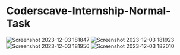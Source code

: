 # Coderscave-Internship-Normal-Task
![Screenshot 2023-12-03 181847](https://github.com/Venkatasai25/Coderscave-Internship-Normal-Task/assets/136894203/754b4b3e-fc17-4c73-962a-2a09bac44c09)
![Screenshot 2023-12-03 181923](https://github.com/Venkatasai25/Coderscave-Internship-Normal-Task/assets/136894203/480c1d80-adee-4bda-948f-f57122b1f8da)
![Screenshot 2023-12-03 181956](https://github.com/Venkatasai25/Coderscave-Internship-Normal-Task/assets/136894203/1b856b19-e7e2-4b73-ac8a-97f94a61e4f6)
![Screenshot 2023-12-03 182010](https://github.com/Venkatasai25/Coderscave-Internship-Normal-Task/assets/136894203/27b8843e-6d92-441c-922e-4f1d34a513d8)



